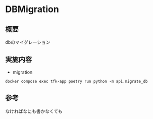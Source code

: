 # DBMigration

## 概要

dbのマイグレーション

## 実施内容

- migration

```shell
docker compose exec tfk-app poetry run python -m api.migrate_db
```

## 参考

なければなにも書かなくても
